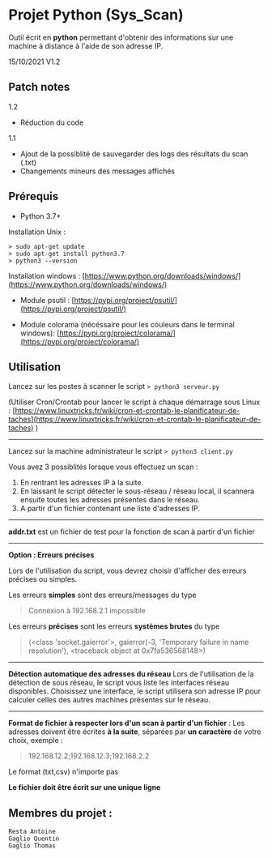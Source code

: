 
# Projet Python (Sys_Scan)

Outil écrit en **python** permettant d'obtenir des informations sur une machine à distance à l'aide de son adresse IP.

15/10/2021
V1.2

## Patch notes
1.2
* Réduction du code

1.1 
* Ajout de la possiblité de sauvegarder des logs des résultats du scan (.txt)
* Changements mineurs des messages affichés

## Prérequis

  

- Python 3.7+

Installation Unix :
```
> sudo apt-get update
> sudo apt-get install python3.7
> python3 --version
```
Installation windows : 
[https://www.python.org/downloads/windows/](https://www.python.org/downloads/windows/)

- Module psutil : [https://pypi.org/project/psutil/](https://pypi.org/project/psutil/)

- Module colorama (nécéssaire pour les couleurs dans le terminal windows): [https://pypi.org/project/colorama/](https://pypi.org/project/colorama/)

## Utilisation
Lancez sur les postes à scanner le script 
`> python3 serveur.py`

(Utiliser Cron/Crontab pour lancer le script à chaque démarrage sous Linux : [https://www.linuxtricks.fr/wiki/cron-et-crontab-le-planificateur-de-taches](https://www.linuxtricks.fr/wiki/cron-et-crontab-le-planificateur-de-taches) )

---

Lancez sur la machine administrateur le script 
`> python3 client.py`

Vous avez 3 possiblités lorsque vous effectuez un scan : 
1. En rentrant les adresses IP à la suite.
2. En laissant le script détecter le sous-réseau / réseau local, il scannera ensuite toutes les adresses présentes dans le réseau.
3. A partir d'un fichier contenant une liste d'adresses IP.
---
**addr.txt** est un fichier de test pour la fonction de scan à partir d'un fichier

---
__Option : Erreurs précises__

Lors de l'utilisation du script, vous devrez choisir d'afficher des erreurs précises ou simples.

Les erreurs **simples** sont des erreurs/messages du type 
> Connexion à 192.168.2.1 impossible

 Les erreurs **précises** sont les erreurs **systèmes brutes** du type
> (<class 'socket.gaierror'>, gaierror(-3, 'Temporary failure in name resolution'), <traceback object at 0x7fa536568148>)

---
**Détection automatique des adresses du réseau**
Lors de l'utilisation de la détection de sous réseau, le script vous liste les interfaces réseau disponibles.
Choisissez une interface, le script utilisera son adresse IP pour calculer celles des autres machines présentes sur le réseau.


---
**Format de fichier à respecter lors d'un scan à partir d'un fichier** :
Les adresses doivent être écrites **à la suite**, séparées par **un caractère** de votre choix, exemple :
> 192.168.12.2;192.168.12.3;192.168.2.2

Le format (txt,csv) n'importe pas

**Le fichier doit être écrit sur une unique ligne**

## Membres du projet :
```
Resta Antoine
Gaglio Quentin
Gaglio Thomas
```

